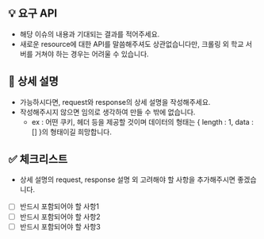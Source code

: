 ## 💡 요구 API
- 해당 이슈의 내용과 기대되는 결과를 적어주세요.
- 새로운 resource에 대한 API를 말씀해주셔도 상관없습니다만, 크롤링 외 학교 서버를 거쳐야 하는 경우는 어려울 수 있습니다.

## 🚨 상세 설명
- 가능하시다면, request와 response의 상세 설명을 작성해주세요.
- 작성해주시지 않으면 임의로 생각하여 만들 수 밖에 없습니다.
    - ex : 어떤 쿠키, 헤더 등을 제공할 것이며 데이터의 형태는 { length : 1, data : [] }의 형태이길 희망합니다.

## ✅ 체크리스트
- 상세 설명의 request, response 설명 외 고려해야 할 사항을 추가해주시면 좋겠습니다.
- [ ] 반드시 포함되어야 할 사항1
- [ ] 반드시 포함되어야 할 사항2
- [ ] 반드시 포함되어야 할 사항3
